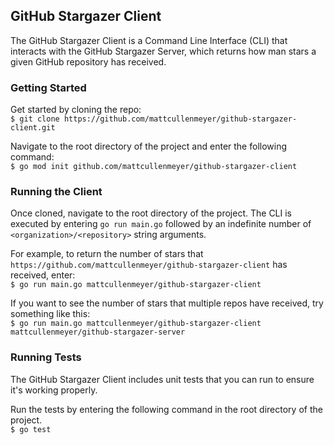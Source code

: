## GitHub Stargazer Client

The GitHub Stargazer Client is a Command Line Interface (CLI) that interacts with the GitHub Stargazer Server, which returns how man stars a given GitHub repository has received.  

### Getting Started

Get started by cloning the repo:  
`$ git clone https://github.com/mattcullenmeyer/github-stargazer-client.git`  

Navigate to the root directory of the project and enter the following command:  
`$ go mod init github.com/mattcullenmeyer/github-stargazer-client`

### Running the Client

Once cloned, navigate to the root directory of the project. The CLI is executed by entering `go run main.go` followed by an indefinite number of `<organization>/<repository>` string arguments.   

For example, to return the number of stars that `https://github.com/mattcullenmeyer/github-stargazer-client` has received, enter:  
`$ go run main.go mattcullenmeyer/github-stargazer-client`  

If you want to see the number of stars that multiple repos have received, try something like this:  
`$ go run main.go mattcullenmeyer/github-stargazer-client mattcullenmeyer/github-stargazer-server` 

### Running Tests

The GitHub Stargazer Client includes unit tests that you can run to ensure it's working properly.  

Run the tests by entering the following command in the root directory of the project.  
`$ go test`
